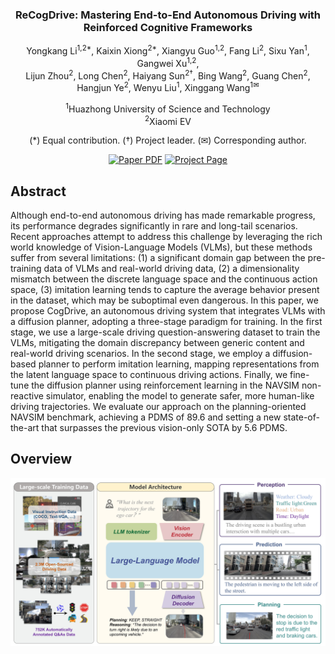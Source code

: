 

<div align="center">
<h3>ReCogDrive: Mastering End-to-End Autonomous Driving with Reinforced Cognitive Frameworks</h3>

Yongkang Li<sup>1,2\*</sup>, Kaixin Xiong<sup>2\*</sup>, Xiangyu Guo<sup>1,2</sup>, Fang Li<sup>2</sup>, Sixu Yan<sup>1</sup>, Gangwei Xu<sup>1,2</sup>,  
Lijun Zhou<sup>2</sup>, Long Chen<sup>2</sup>, Haiyang Sun<sup>2†</sup>, Bing Wang<sup>2</sup>, Guang Chen<sup>2</sup>,  
Hangjun Ye<sup>2</sup>, Wenyu Liu<sup>1</sup>, Xinggang Wang<sup>1✉</sup>  

<sup>1</sup>Huazhong University of Science and Technology  
<sup>2</sup>Xiaomi EV  

(\*) Equal contribution. (†) Project leader. (✉) Corresponding author.  

<a href=""><img src='https://img.shields.io/badge/arXiv-ReCogDrive-red' alt='Paper PDF'></a>
<a href="https://xiaomi-research.github.io/recogdrive/"><img src='https://img.shields.io/badge/Project_Page-ReCogDrive-green' alt='Project Page'></a>
</div>


<!-- ## Introduction -->
## Abstract
Although end-to-end autonomous driving has made remarkable progress, its performance degrades significantly in rare and long-tail scenarios. Recent approaches attempt to address this challenge by leveraging the rich world knowledge of Vision-Language Models (VLMs), but these methods suffer from several limitations: 
(1) a significant domain gap between the pre-training data of VLMs and real-world driving data, 
(2) a dimensionality mismatch between the discrete language space and the continuous action space, 
(3) imitation learning tends to capture the average behavior present in the dataset, which may be suboptimal even dangerous.
In this paper, we propose CogDrive, an autonomous driving system that integrates VLMs with a diffusion planner, adopting a three-stage paradigm for training. In the first stage, we use a large-scale driving question-answering dataset to train the VLMs, mitigating the domain discrepancy between generic content and real-world driving scenarios.
In the second stage, we employ a diffusion-based planner to perform imitation learning, mapping representations from the latent language space to continuous driving actions. Finally, we fine-tune the diffusion planner using reinforcement learning in the NAVSIM non-reactive simulator, enabling the model to generate safer, more human-like driving trajectories.
We evaluate our approach on the planning-oriented NAVSIM benchmark, achieving a PDMS of 89.6 and setting a new state-of-the-art that surpasses the previous vision-only SOTA by 5.6 PDMS.
         

## Overview
<div align="center">
<img src="assets/images/framework.jpg" width="1000">
</div>

<!-- ## News

